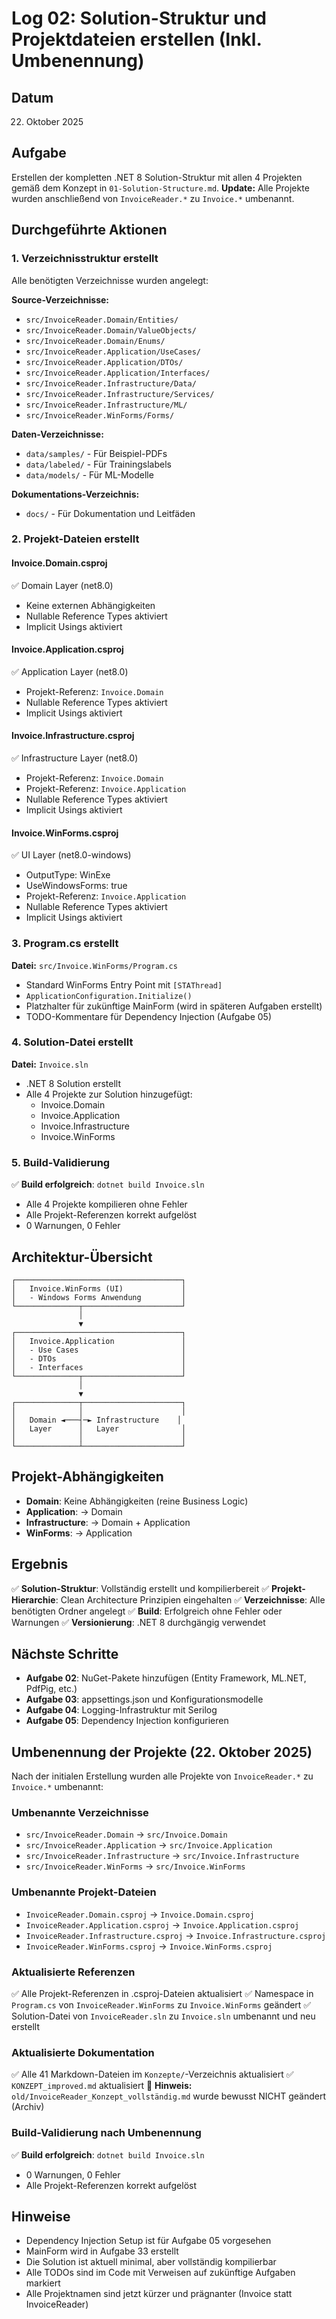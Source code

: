 # Log 02: Solution-Struktur und Projektdateien erstellen (Inkl. Umbenennung)

## Datum
22. Oktober 2025

## Aufgabe
Erstellen der kompletten .NET 8 Solution-Struktur mit allen 4 Projekten gemäß dem Konzept in `01-Solution-Structure.md`.
**Update:** Alle Projekte wurden anschließend von `InvoiceReader.*` zu `Invoice.*` umbenannt.

## Durchgeführte Aktionen

### 1. Verzeichnisstruktur erstellt

Alle benötigten Verzeichnisse wurden angelegt:

**Source-Verzeichnisse:**
- `src/InvoiceReader.Domain/Entities/`
- `src/InvoiceReader.Domain/ValueObjects/`
- `src/InvoiceReader.Domain/Enums/`
- `src/InvoiceReader.Application/UseCases/`
- `src/InvoiceReader.Application/DTOs/`
- `src/InvoiceReader.Application/Interfaces/`
- `src/InvoiceReader.Infrastructure/Data/`
- `src/InvoiceReader.Infrastructure/Services/`
- `src/InvoiceReader.Infrastructure/ML/`
- `src/InvoiceReader.WinForms/Forms/`

**Daten-Verzeichnisse:**
- `data/samples/` - Für Beispiel-PDFs
- `data/labeled/` - Für Trainingslabels
- `data/models/` - Für ML-Modelle

**Dokumentations-Verzeichnis:**
- `docs/` - Für Dokumentation und Leitfäden

### 2. Projekt-Dateien erstellt

#### Invoice.Domain.csproj
✅ Domain Layer (net8.0)
- Keine externen Abhängigkeiten
- Nullable Reference Types aktiviert
- Implicit Usings aktiviert

#### Invoice.Application.csproj
✅ Application Layer (net8.0)
- Projekt-Referenz: `Invoice.Domain`
- Nullable Reference Types aktiviert
- Implicit Usings aktiviert

#### Invoice.Infrastructure.csproj
✅ Infrastructure Layer (net8.0)
- Projekt-Referenz: `Invoice.Domain`
- Projekt-Referenz: `Invoice.Application`
- Nullable Reference Types aktiviert
- Implicit Usings aktiviert

#### Invoice.WinForms.csproj
✅ UI Layer (net8.0-windows)
- OutputType: WinExe
- UseWindowsForms: true
- Projekt-Referenz: `Invoice.Application`
- Nullable Reference Types aktiviert
- Implicit Usings aktiviert

### 3. Program.cs erstellt

**Datei:** `src/Invoice.WinForms/Program.cs`
- Standard WinForms Entry Point mit `[STAThread]`
- `ApplicationConfiguration.Initialize()`
- Platzhalter für zukünftige MainForm (wird in späteren Aufgaben erstellt)
- TODO-Kommentare für Dependency Injection (Aufgabe 05)

### 4. Solution-Datei erstellt

**Datei:** `Invoice.sln`
- .NET 8 Solution erstellt
- Alle 4 Projekte zur Solution hinzugefügt:
  - Invoice.Domain
  - Invoice.Application
  - Invoice.Infrastructure
  - Invoice.WinForms

### 5. Build-Validierung

✅ **Build erfolgreich**: `dotnet build Invoice.sln`
- Alle 4 Projekte kompilieren ohne Fehler
- Alle Projekt-Referenzen korrekt aufgelöst
- 0 Warnungen, 0 Fehler

## Architektur-Übersicht

```
┌─────────────────────────────────────┐
│   Invoice.WinForms (UI)             │
│   - Windows Forms Anwendung         │
└──────────────┬──────────────────────┘
               │
               ▼
┌─────────────────────────────────────┐
│   Invoice.Application               │
│   - Use Cases                       │
│   - DTOs                            │
│   - Interfaces                      │
└──────────────┬──────────────────────┘
               │
               ▼
┌──────────────┬──────────────────────┐
│              │                      │
│   Domain ◄───┤─► Infrastructure    │
│   Layer      │   Layer              │
│              │                      │
└──────────────┴──────────────────────┘
```

## Projekt-Abhängigkeiten

- **Domain**: Keine Abhängigkeiten (reine Business Logic)
- **Application**: → Domain
- **Infrastructure**: → Domain + Application
- **WinForms**: → Application

## Ergebnis

✅ **Solution-Struktur**: Vollständig erstellt und kompilierbereit
✅ **Projekt-Hierarchie**: Clean Architecture Prinzipien eingehalten
✅ **Verzeichnisse**: Alle benötigten Ordner angelegt
✅ **Build**: Erfolgreich ohne Fehler oder Warnungen
✅ **Versionierung**: .NET 8 durchgängig verwendet

## Nächste Schritte

- **Aufgabe 02**: NuGet-Pakete hinzufügen (Entity Framework, ML.NET, PdfPig, etc.)
- **Aufgabe 03**: appsettings.json und Konfigurationsmodelle
- **Aufgabe 04**: Logging-Infrastruktur mit Serilog
- **Aufgabe 05**: Dependency Injection konfigurieren

## Umbenennung der Projekte (22. Oktober 2025)

Nach der initialen Erstellung wurden alle Projekte von `InvoiceReader.*` zu `Invoice.*` umbenannt:

### Umbenannte Verzeichnisse
- `src/InvoiceReader.Domain` → `src/Invoice.Domain`
- `src/InvoiceReader.Application` → `src/Invoice.Application`
- `src/InvoiceReader.Infrastructure` → `src/Invoice.Infrastructure`
- `src/InvoiceReader.WinForms` → `src/Invoice.WinForms`

### Umbenannte Projekt-Dateien
- `InvoiceReader.Domain.csproj` → `Invoice.Domain.csproj`
- `InvoiceReader.Application.csproj` → `Invoice.Application.csproj`
- `InvoiceReader.Infrastructure.csproj` → `Invoice.Infrastructure.csproj`
- `InvoiceReader.WinForms.csproj` → `Invoice.WinForms.csproj`

### Aktualisierte Referenzen
✅ Alle Projekt-Referenzen in .csproj-Dateien aktualisiert
✅ Namespace in `Program.cs` von `InvoiceReader.WinForms` zu `Invoice.WinForms` geändert
✅ Solution-Datei von `InvoiceReader.sln` zu `Invoice.sln` umbenannt und neu erstellt

### Aktualisierte Dokumentation
✅ Alle 41 Markdown-Dateien im `Konzepte/`-Verzeichnis aktualisiert
✅ `KONZEPT_improved.md` aktualisiert
📝 **Hinweis:** `old/InvoiceReader_Konzept_vollständig.md` wurde bewusst NICHT geändert (Archiv)

### Build-Validierung nach Umbenennung
✅ **Build erfolgreich**: `dotnet build Invoice.sln`
- 0 Warnungen, 0 Fehler
- Alle Projekt-Referenzen korrekt aufgelöst

## Hinweise

- Dependency Injection Setup ist für Aufgabe 05 vorgesehen
- MainForm wird in Aufgabe 33 erstellt
- Die Solution ist aktuell minimal, aber vollständig kompilierbar
- Alle TODOs sind im Code mit Verweisen auf zukünftige Aufgaben markiert
- Alle Projektnamen sind jetzt kürzer und prägnanter (Invoice statt InvoiceReader)

